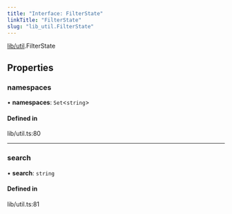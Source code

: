 ```yaml
---
title: "Interface: FilterState"
linkTitle: "FilterState"
slug: "lib_util.FilterState"
---
```


[lib/util](../modules/lib_util.md).FilterState

## Properties

### namespaces

• **namespaces**: `Set`<`string`\>

#### Defined in

lib/util.ts:80

___

### search

• **search**: `string`

#### Defined in

lib/util.ts:81

